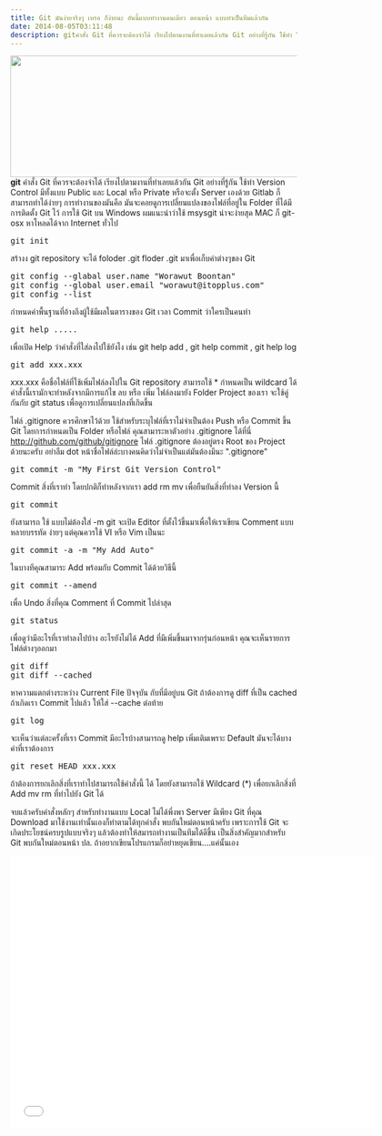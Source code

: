 ```yaml
---
title: Git มันง่ายจริงๆ เหรอ ก็ง่ายนะ อันนี้แบบทำงานคนเดียว ตอนหน้า แบบทำเป็นทีมแล้วกัน
date: 2014-08-05T03:11:48
description: gitคำสั่ง Git ที่ควรจะต้องจำได้ เรียงไปตามงานที่ทำเลยแล้วกัน Git อย่างที่รู้กัน ใช้ทำ Version Control มีทั้งแบบ Public และ Local หรือ Private หรือจะตั้ง Server เองด้วย Gitlab ก็สามารถทำได้ง่ายๆ การทำง
---
```


<img src="http://upload.wikimedia.org/wikipedia/commons/thumb/e/e0/Git-logo.svg/512px-Git-logo.svg.png" width="512" height="214" class="alignnone" />
<strong>git</strong>
คำสั่ง Git ที่ควรจะต้องจำได้ เรียงไปตามงานที่ทำเลยแล้วกัน Git อย่างที่รู้กัน ใช้ทำ Version Control มีทั้งแบบ Public และ Local หรือ Private หรือจะตั้ง Server เองด้วย Gitlab ก็สามารถทำได้ง่ายๆ การทำงานของมันคือ มันจะคอยดูการเปลี่ยนแปลงของไฟล์ที่อยู่ใน Folder ที่ได้มีการติดตั้ง Git ไว้ การใช้ Git บน Windows ผมแนะนำว่าใช้ msysgit น่าจะง่ายสุด MAC ก็ git-osx หาโหลดได้จาก Internet ทั่วไป

<pre class="lang:default decode:true">git init</pre>
สร้างง git repository จะได้ foloder .git floder .git มาเพื่อเก็บค่าต่างๆของ Git

<pre class="lang:default decode:true">git config --glabal user.name "Worawut Boontan"
git config --global user.email "worawut@itopplus.com"
git config --list</pre>
กำหนดค่าพื้นฐานที่อ้างถึงผู้ใช้มีผลในตารางของ Git เวลา Commit ว่าใครเป็นคนทำ
 
<pre class="lang:default decode:true " >git help ..... </pre> 
เพื่อเปิด Help ว่าคำสั่งที่ใส่ลงไปใช้ยังไง เช่น git help add , git help commit , git help log

<pre class="lang:default decode:true " >git add xxx.xxx</pre> xxx.xxx คือชื่อไฟล์ที่ใช้เพิ่มไฟล์ลงไปใน Git repository สามารถใช้ * กำหนดเป็น wildcard ได้ คำสั่งนี้เรามักจะทำหลังจากมีการแก้ไข ลบ หรือ เพิ่ม ไฟล์ลงมายัง Folder Project ของเรา จะใช้คู่กันกับ git status เพื่อดูการเปลี่ยนแปลงที่เกิดขี้น


ไฟล์ .gitignore ควรศึกษาไว้ด้วย ใช้สำหรับระบุไฟล์ที่เราไม่จำเป็นต้อง Push หรือ Commit ขึ้น Git โดยการกำหนดเป็น Folder หรือไฟล์ คุณสามาระหาตัวอย่าง .gitignore ได้ที่นี่ <a href="http://github.com/github/gitignore" title="GitIgnore" target="_blank">http://github.com/github/gitignore</a>
ไฟล์ .gitignore ต้องอยู่ตรง Root ของ Project ด้วยนะครับ อย่าลืม dot หน้าชื่อไฟล์ล่ะบางคนคิดว่าไม่จำเป็นแต่มันต้องมีนะ ".gitignore"
 
<pre class="lang:default decode:true " >git commit -m "My First Git Version Control"</pre> Commit สิ่งที่เราทำ โดยปกติก็ทำหลังจากเรา add rm mv เพื่อยืนยันสิ่งที่ทำลง Version นี้ 
<pre class="lang:default decode:true " >git commit </pre>  ยังสามารถ ใช้ แบบไม่ต้องใส่ -m git จะเปิด Editor ที่ตั้งไว้ขึ้นมาเพื่อให้เราเขียน Comment แบบหลายบรรทัด ง่ายๆ แต่คุณควรใช้ VI หรือ Vim เป็นนะ 
<pre class="lang:default decode:true " >git commit -a -m "My Add Auto" </pre> ในบางทีคุณสามาระ Add พร้อมกับ Commit ได้ด้วยวิธีนี้
 
<pre class="lang:default decode:true " >git commit --amend </pre> เพื่อ Undo สิ่งที่คุณ Comment ที่ Commit ไปล่าสุด

<pre class="lang:default decode:true " >git status </pre> เพื่อดูว่ามีอะไรที่เราทำลงไปบ้าง อะไรยังไม่ได้ Add ที่มีเพิ่มขึ้นมาจากรุ่นก่อนหน้า คุณจะเห็นรายการไฟล์ต่างๆออกมา
 
<pre class="lang:default decode:true " >git diff 
git diff --cached 
</pre> 
หาความแตกต่างระหว่าง Current File ปัจจุบัน กับที่มีอยู่บน Git ถ้าต้องการดู diff ที่เป็น cached ถ้าเกิดเรา Commit ไปแล้ว ให้ใส่ --cache ต่อท้าย
 
<pre class="lang:default decode:true " >git log </pre>จะเห็นว่าแต่ละครั้งที่เรา Commit มีอะไรบ้างสามารถดู help เพิ่มเติมเพราะ Default มันจะได้บางค่าที่เราต้องการ
 
<pre class="lang:default decode:true " >git reset HEAD xxx.xxx </pre>ถ้าต้องการยกเลิกสิ่งที่เราทำไปสามารถใช้คำสั่งนี้ ได้ โดยยังสามารถใช้ Wildcard (*) เพื่อยกเลิกสิ่งที่ Add mv rm ที่ทำไปยัง Git ได้

จบแล้วครับคำสั่งหลักๆ สำหรับทำงานแบบ Local ไม่ได้พึ่งพา Server มีเพียง Git ที่คุณ Download มาใช้งานเท่านั้นเองก็ทำตามได้ทุกคำสั่ง พบกันใหม่ตอนหน้าครับ เพราะการใช้ Git จะเกิดประโยชน์ครบรูปแบบจริงๆ แล้วต้องทำให้สมารถทำงานเป็นทีมได้ดีขึ้น เป็นสิ่งสำคัญมากสำหรับ Git พบกันใหม่ตอนหน้า ปล. ถ้าอยากเขียนโปรแกรมก็อย่าหยุดเขียน....แค่นั้นเอง

<iframe width="640" height="480" src="//www.youtube.com/embed/R8oXJ78zUcU" frameborder="0" allowfullscreen></iframe>

